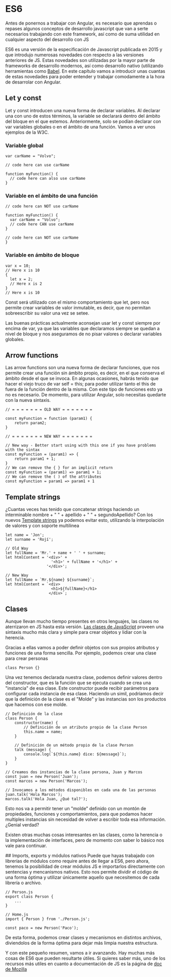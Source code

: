 # ES6
Antes de ponernos a trabajar con Angular, es necesario que aprendas o repases algunos conceptos de desarrollo javascript que van a serte necesarios trabajando con este framework, así como de suma utilidad en cualquier aspecto del desarrollo con JS

ES6 es una versión de la especificación de Javascript publicada en 2015 y que introdujo numerosas novedades con respecto a las versiones anteriores de JS. Estas novedades son utilizadas por la mayor parte de frameworks de desarrollo modernos, así como desarrollo nativo (utilizando herramientas como [Babel](https://babeljs.io/). En este capítulo vamos a introducir unas cuantas de estas novedades para poder entender y trabajar comodamente a la hora de desarrolar con Angular.

## Let y const
Let y const introducen una nueva forma de declarar variables. Al declarar una con uno de estos términos, la variable se declarará dentro del ámbito del bloque en el que estemos. Anteriormente, solo se podían declarar con var variables globales o en el ámbito de una función. Vamos a ver unos ejemplos de la W3C.

### Variable global
```JS
var carName = "Volvo";

// code here can use carName

function myFunction() {
  // code here can also use carName 
}
```

### Variable en el ámbito de una función
```JS
// code here can NOT use carName

function myFunction() {
  var carName = "Volvo";
  // code here CAN use carName
}

// code here can NOT use carName
}
```

### Variable en ámbito de bloque 
```JS
var x = 10;
// Here x is 10
{ 
  let x = 2;
  // Here x is 2
}
// Here x is 10
```

Const será utilizado con el mismo comportamiento que let, pero nos permite crear variables de valor inmutable, es decir, que no permitan sobreescribir su valor una vez se setee.

Las buenas prácticas actualmente aconsejan usar let y const siempre por encima de var, ya que las variables que declaramos siempre se quedan a nivel de bloque y nos aseguramos de no pisar valores o declarar variables globales.

## Arrow functions

Las arrow functions son una nueva forma de declarar funciones, que nos permite crear una función sin ámbito propio, es decir, en el que conserva el ámbito desde el que se invoca. En algunas ocasiones, habrás tenido que hacer el viejo truco de var self = this; para poder utilizar tanto el this de fuera de la función dentro de la misma. Con este tipo de funciones esto ya no es necesario. De momento, para utilizar Angular, solo necesitas quedarte con la nueva sintaxis.

```JS
// = = = = = = = OLD WAY = = = = = = = 

const myFunction = function (param1) {
    return param2;
}

// = = = = = = = NEW WAY = = = = = = = 

// New way - Better start using with this one if you have problems with the sintax
const myFunction = (param1) => {
    return param1 + 1;
}
// We can remove the { } for an implicit return
const myFunction = (param1) => param1 + 1;
// We can remove the ( ) of the attributes
const myFunction = param1 => param1 + 1
``` 

## Template strings

¿Cuantas veces has tenido que concatenar strings haciendo un interminable nombre + " " + apellido + " " + segundoApellido? Con los nuevos [Template strings](https://developer.mozilla.org/es/docs/Web/JavaScript/Referencia/template_strings) ya podemos evitar esto, utilizando la interpolación de valores y con soporte multilinea
```JS
let name = 'Jon';
let surname = 'Rojí';

// Old Way
let fullName = 'Mr.' + name + ' ' + surname;
let htmlContent = '<div>' +
                    '<h1>' + fullName + '</h1>' +
                  '</div>';

// New Way
let fullName = `Mr.${name} ${surname}`;
let htmlContent = `<div>
                    <h1>${fullName}</h1>
                   </div>`;
```

## Clases
Aunque llevan mucho tiempo presentes en otros lenguajes, las clases no aterrizaron en JS hasta esta versión. [Las clases de JavaScript](https://developer.mozilla.org/es/docs/Web/JavaScript/Referencia/Classes) proveen una sintaxis mucho más clara y simple para crear objetos y lidiar con la herencia.

Gracias a ellas vamos a poder definir objetos con sus propios atributos y funciones de una forma sencilla. Por ejemplo, podemos crear una clase para crear personas

```JS
class Person {}
```

Una vez tenemos declarada nuestra clase, podemos definir valores dentro del constructor, que es la función que se ejecuta cuando se crea una "instancia" de esa clase. Este constructor puede recibir parámetros para configurar cada instancia de esa clase. Haciendo un simil, podríamos decir que la definición de la clase es el "Molde" y las instancias son los productos que hacemos con ese molde.

```JS
// Definición de la clase
class Person {
    constructor(name) {
        // Definición de un atributo propio de la clase Person
        this.name = name;
    }

    // Definición de un método propio de la clase Person
    talk (message) {
        console.log(`${this.name} dice: ${message}`);
    }
}

// Creamos dos instancias de la clase persona, Juan y Marcos
const juan = new Person('Juan');
const marcos = new Person('Marcos');

// Invocamos a los métodos disponibles en cada una de las personas
juan.talk('Hola Marcos');
marcos.talk('Hola Juan, ¿Qué tal?');
```
Esto nos va a permitir tener un "molde" definido con un montón de propiedades, funciones y comportamientos, para que podamos hacer multiples instancias sin necesidad de volver a escribir toda esa información. ¿Genial verdad?

Existen otras muchas cosas interesantes en las clases, como la herencia o la implementación de interfaces, pero de momento con saber lo básico nos vale para continuar.

## Imports, exports y módulos nativos
Puede que hayas trabajado con librerías de módulos como require antes de llegar a ES6, pero ahora, tenemos la posibilidad de crear módulos JS e importarlos directamente con sentencias y mencanismos nativos. Esto nos permite dividir el código de una forma óptima y utilizar únicamente aquello que necesitemos de cada librería o archivo.

```JS
// Person.js
export class Person {
    ...
}

// Home.js
import { Person } from './Person.js';

const paco = new Person('Paco');
```

De esta forma, podemos crear clases y mecanismos en distintos archivos, diviendolos de la forma óptima para dejar más limpia nuestra estructura.


Y con este pequeño resumen, vamos a ir avanzando. Hay muchas más cosas de ES6 que pueden resultarte útiles. Si quieres saber más, uno de los recursos más utiles en cuanto a documentación de JS es la página de [doc de Mozilla](https://developer.mozilla.org/es/docs/Web/JavaScript/)
